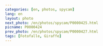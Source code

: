 ```yaml
---
categories: [en, photos, spycam]
lang: en
layout: photo
next_photo: /en/photos/spycam/P0000425.html
picname: P0000424
prev_photo: /en/photos/spycam/P0000427.html
tags: [Fotofalle, Giraffe]
---
```

